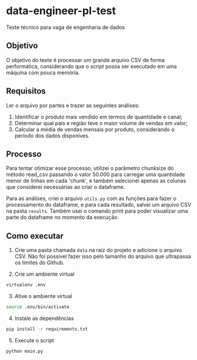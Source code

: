 # data-engineer-pl-test

Teste técnico para vaga de engenharia de dados

## Objetivo

O objetivo do teste é processar um grande arquivo CSV de forma performática, considerando que o script possa ser executado em uma máquina com pouca memória.

## Requisitos
Ler o arquivo por partes e trazer as seguintes análises:
1. Identificar o produto mais vendido em termos de quantidade e canal;
3. Determinar qual pais e região teve o maior volume de vendas em valor;
4. Calcular a média de vendas mensais por produto, considerando o período dos dados disponíves.

## Processo
Para tentar otimizar esse processo, utilizei o parâmetro chunksize do método read_csv passando o valor 50.000 para carregar uma quantidade menor de linhas em cada 'chunk', e também selecionei apenas as colunas que considerei necessárias ao criar o dataframe.  

Para as análises, criei o arquivo `utils.py` com as funções para fazer o processamento do dataframe, e para cada resultado, salvei um arquivo CSV na pasta `results`. Também usei o comando print para poder visualizar uma parte do dataframe no momento da execução.  

## Como executar
1. Crie uma pasta chamada `data` na raíz do projeto e adicione o arquivo CSV. Não foi possível fazer isso pelo tamanho do arquivo que ultrapassa os limites do Github.

2. Crie um ambiente virtual
```bash
virtualenv .env  
```

3. Ative o ambiente virtual
```bash
source .env/bin/activate  
```

4. Instale as dependências
```bash
pip install -r requirements.txt
```

5. Execute o script
```bash
python main.py
```
